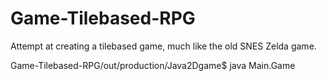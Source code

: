 # Game-Tilebased-RPG
Attempt at creating a tilebased game, much like the old SNES Zelda game.

Game-Tilebased-RPG/out/production/Java2Dgame$ java Main.Game
